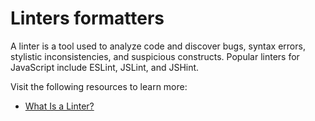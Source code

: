 # Linters formatters

A linter is a tool used to analyze code and discover bugs, syntax errors, stylistic inconsistencies, and suspicious constructs. Popular linters for JavaScript include ESLint, JSLint, and JSHint.

Visit the following resources to learn more:

- [What Is a Linter?](https://www.testim.io/blog/what-is-a-linter-heres-a-definition-and-quick-start-guide/)
